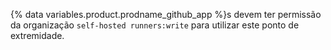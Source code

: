 {% data variables.product.prodname_github_app %}s devem ter permissão da organização `self-hosted runners:write` para utilizar este ponto de extremidade.
